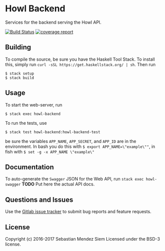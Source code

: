 # Howl Backend

Services for the backend serving the Howl API.

[![Build Status](https://gitlab.com/smendez/howl-backend/badges/master/build.svg)](https://gitlab.com/smendez/howl-backend/commits/master) [![coverage report](https://gitlab.com/smendez/howl-backend/badges/master/coverage.svg)](https://gitlab.com/smendez/howl-backend/commits/master)

## Building

To compile the source, be sure you have the Haskell Tool Stack. To install this, simply run `curl -sSL https://get.haskellstack.org/ | sh`.
Then run
```
$ stack setup
$ stack build
```

## Usage

To start the web-server, run
```
$ stack exec howl-backend
```

To run the tests, use
```
$ stack test howl-backend:howl-backend-test
```
be sure the variables `APP_NAME`, `APP_SECRET`, and `APP_ID` are in the environment. In bash you do this with `$ export APP_NAME=\"example\""`, in fish with `$ set -g -x APP_NAME \"example\"`

## Documentation
To auto-generate the `Swagger` JSON for the Web API, run `stack exec howl-swagger`
**TODO** Put here the actual API docs.

## Questions and Issues
Use the [Gitlab issue tracker](https://gitlab.com/smendez/howl-backend/issues) to submit bug reports and feature requests.

## License
Copyright (c) 2016-2017 Sebastian Mendez Siem
Licensed under the BSD-3 license.